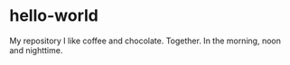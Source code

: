 # hello-world
My repository
I like coffee and chocolate. Together. In the morning, noon and nighttime.
